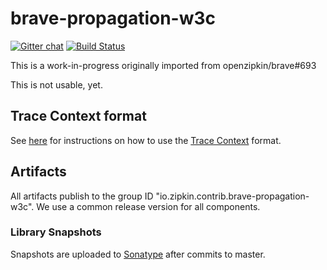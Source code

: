 # brave-propagation-w3c

[![Gitter chat](http://img.shields.io/badge/gitter-join%20chat%20%E2%86%92-brightgreen.svg)](https://gitter.im/openzipkin/zipkin)
[![Build Status](https://github.com/openzipkin-contrib/brave-propagation-w3c/workflows/test/badge.svg)](https://github.com/openzipkin-contrib/brave-propagation-w3c/actions?query=workflow%3Atest)

This is a work-in-progress originally imported from openzipkin/brave#693

This is not usable, yet.

## Trace Context format
See [here](tracecontext/README.md) for instructions on how to use the [Trace Context](https://w3c.github.io/trace-context/) format.

## Artifacts
All artifacts publish to the group ID "io.zipkin.contrib.brave-propagation-w3c". We use a common
release version for all components.

### Library Snapshots
Snapshots are uploaded to [Sonatype](https://oss.sonatype.org/content/repositories/snapshots) after
commits to master.
